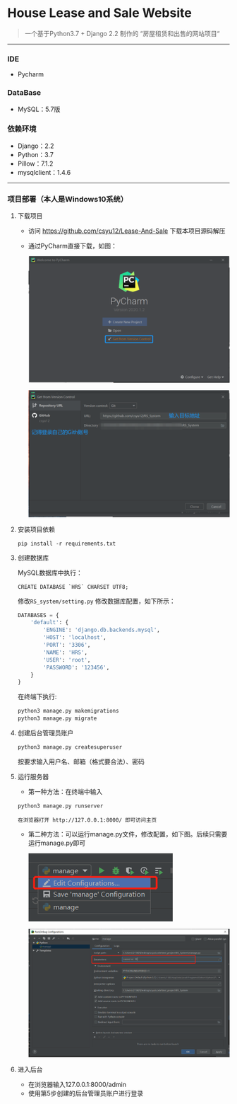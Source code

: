 #  House Lease and Sale Website

> 一个基于Python3.7 + Django 2.2 制作的 “房屋租赁和出售的网站项目“

------

### IDE
- Pycharm

### DataBase
- MySQL：5.7版

### 依赖环境
- Django：2.2
- Python：3.7
- Pillow：7.1.2
- mysqlclient：1.4.6


------

### 项目部署（本人是Windows10系统）

1. 下载项目

    * 访问 https://github.com/csyu12/Lease-And-Sale 下载本项目源码解压

    * 通过PyCharm直接下载，如图：

      ![Image text](./README_img/1.png)

      ![Image text](./README_img/2.png)

2. 安装项目依赖

   ```
   pip install -r requirements.txt
   ```

3. 创建数据库

    MySQL数据库中执行：

    ```mysql
    CREATE DATABASE `HRS` CHARSET UTF8;
    ```

    修改`RS_system/setting.py` 修改数据库配置，如下所示：

    ```python
    DATABASES = {
        'default': {
            'ENGINE': 'django.db.backends.mysql',
            'HOST': 'localhost',
            'PORT': '3306',
            'NAME': 'HRS',
            'USER': 'root',
            'PASSWORD': '123456',
        }
    }
    ```

    在终端下执行:

    ```python
    python3 manage.py makemigrations
    python3 manage.py migrate
    ```

4. 创建后台管理员账户

    ```python
    python3 manage.py createsuperuser
    ```

    按要求输入用户名、邮箱（格式要合法）、密码

5. 运行服务器

   * 第一种方法：在终端中输入

   ```python
   python3 manage.py runserver
   ```

   `在浏览器打开 http://127.0.0.1:8000/ 即可访问主页`

   * 第二种方法：可以运行manage.py文件，修改配置，如下图。后续只需要运行manage.py即可

     ![Image text](./README_img/3.png)

     ![Image text](./README_img/4.png)

6. 进入后台

   - 在浏览器输入127.0.0.1:8000/admin
   - 使用第5步创建的后台管理员账户进行登录